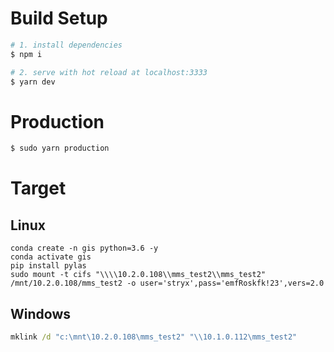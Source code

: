 # Build Setup

```bash
# 1. install dependencies
$ npm i

# 2. serve with hot reload at localhost:3333
$ yarn dev
```

# Production

```bash
$ sudo yarn production
```

# Target
## Linux
```
conda create -n gis python=3.6 -y
conda activate gis
pip install pylas
sudo mount -t cifs "\\\\10.2.0.108\\mms_test2\\mms_test2" /mnt/10.2.0.108/mms_test2 -o user='stryx',pass='emfRoskfk!23',vers=2.0 
```

## Windows
```cmd
mklink /d "c:\mnt\10.2.0.108\mms_test2" "\\10.1.0.112\mms_test2"
```
